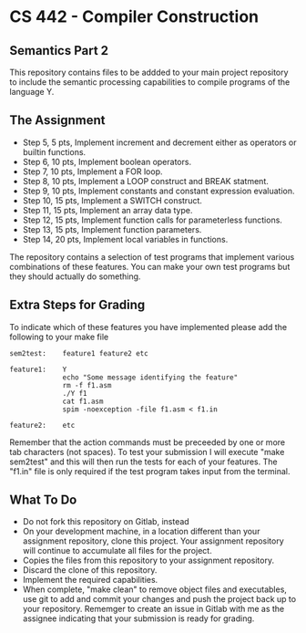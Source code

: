 # CS 442 - Compiler Construction
## Semantics Part 2

This repository contains files to be addded to your main project repository to include the semantic processing capabilities to compile programs of the language Y. 

## The Assignment

- Step 5, 5 pts, Implement increment and decrement either as operators or builtin functions.
- Step 6, 10 pts, Implement boolean operators.
- Step 7, 10 pts, Implement a FOR loop.
- Step 8, 10 pts, Implement a LOOP construct and BREAK statment.
- Step 9, 10 pts, Implement constants and constant expression evaluation.
- Step 10, 15 pts, Implement a SWITCH construct.
- Step 11, 15 pts, Implement an array data type.
- Step 12, 15 pts, Implement function calls for parameterless functions.
- Step 13, 15 pts, Implement function parameters.
- Step 14, 20 pts, Implement local variables in functions.

The repository contains a selection of test programs that implement various combinations of these features. You can make your own test programs but they should actually do something. 

## Extra Steps for Grading

To indicate which of these features you have implemented please add the following to your make file

    sem2test:	 feature1 feature2 etc
    
    feature1:    Y
                 echo "Some message identifying the feature"
                 rm -f f1.asm
                 ./Y f1
                 cat f1.asm
                 spim -noexception -file f1.asm < f1.in
                 
    feature2:    etc
    
Remember that the action commands must be preceeded by one or more tab characters (not spaces). To test your submission I will execute "make sem2test" and this will then run the tests for each of your features. The "f1.in" file is only required if the test program takes input from the terminal. 

## What To Do

- Do not fork this repository on Gitlab, instead
- On your development machine, in a location different than your assignment repository, clone this project. Your assignment repository will continue to accumulate all files for the project. 
- Copies the files from this repository to your assignment repository.
- Discard the clone of this repository.
- Implement the required capabilities. 
- When complete, "make clean" to remove object files and executables, use git to add and commit your changes and push the project back up to your repository. Rememger to create an issue in Gitlab with me as the assignee indicating that your submission is ready for grading. 
